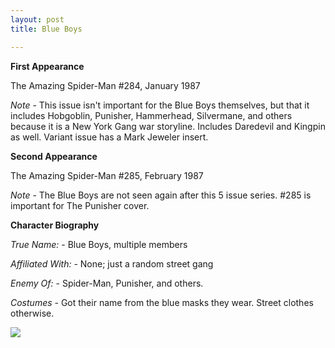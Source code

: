 ```yaml
---
layout: post
title: Blue Boys

---
```


**First Appearance**

The Amazing Spider-Man #284, January 1987

*Note* -  This issue isn't important for the Blue Boys themselves, but that it includes Hobgoblin, Punisher, Hammerhead, Silvermane, and others because it is a New York Gang war storyline.  Includes Daredevil and Kingpin as well.  Variant issue has a Mark Jeweler insert.  

**Second Appearance**

The Amazing Spider-Man #285, February 1987

*Note* - The Blue Boys are not seen again after this 5 issue series.  #285 is important for The Punisher cover.

**Character Biography**

*True Name:* - Blue Boys, multiple members

*Affiliated With:* - None; just a random street gang

*Enemy Of:* - Spider-Man, Punisher, and others.

*Costumes* - Got their name from the blue masks they wear.  Street clothes otherwise.

<img src="http://comicfirsts.com/images/marvel/amazing-spider-man-issue-285.jpg">
